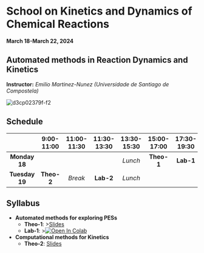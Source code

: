 # School on Kinetics and Dynamics of Chemical Reactions
**March 18-March 22, 2024**<br>


## Automated methods in Reaction Dynamics and Kinetics
**Instructor:** _Emilio Martinez-Nunez (Universidade de Santiago de Compostela)_


![d3cp02379f-f2](https://github.com/emartineznunez/MTC-2024/assets/50674314/df15da09-b195-4e97-b962-b7cad2147ae7)

## Schedule 




| | **9:00-11:00** | **11:00-11:30**  |**11:30-13:30**   |**13:30-15:30**   |**15:00-17:00**   |**17:30-19:30**   |
|:---:|:---:|:---:|:---:|:---:|:---:|:---:|
|**Monday 18**   | ||  |_Lunch_|**Theo-1**  |**Lab-1**  |
|**Tuesday 19**  | **Theo-2** |_Break_ | **Lab-2** | _Lunch_|||


## Syllabus


* **Automated methods for exploring PESs**<br>
  * **Theo-1**:  >[Slides](https://github.com/emartineznunez/MTC-2024/raw/main/Session1/Automated_methods.pdf)
  * **Lab-1**:   >[![Open In Colab](https://colab.research.google.com/assets/colab-badge.svg)](https://colab.research.google.com/github/emartineznunez/MTC-2024/blob/main/Session1/AutoMeKin.ipynb)<br>
* **Computational methods for Kinetics**<br>
  * **Theo-2**: [Slides](https://github.com/emartineznunez/MTC-2024/raw/main/Session2/Computational_Kinetics.pdf)



